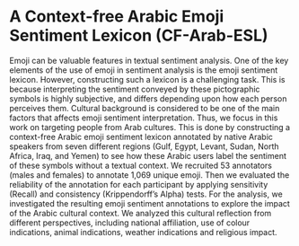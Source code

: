 # A Context-free Arabic Emoji Sentiment Lexicon (CF-Arab-ESL)
Emoji can be valuable features in textual sentiment analysis. One of the key elements of the use of emoji in sentiment analysis is the emoji sentiment lexicon. However, constructing such a lexicon is a challenging task. This is because interpreting the sentiment conveyed by these pictographic symbols is highly subjective, and differs depending upon how each person perceives them. Cultural background is considered to be one of the main factors that affects  emoji sentiment interpretation. Thus, we focus in this work on targeting people from Arab cultures. This is done by constructing a context-free Arabic emoji sentiment lexicon annotated by native Arabic  speakers from seven different regions (Gulf, Egypt, Levant, Sudan, North Africa, Iraq, and Yemen) to see how these Arabic users label the sentiment of these symbols without a textual context. We recruited 53 annotators (males and females) to annotate 1,069 unique emoji. Then we evaluated the reliability of the annotation for each participant by applying sensitivity (Recall) and consistency (Krippendorff’s Alpha) tests. For the analysis, we investigated the resulting emoji sentiment annotations to explore the impact of the Arabic cultural context. We analyzed this cultural reflection from different perspectives, including national affiliation, use of colour indications, animal indications, weather indications and religious impact.
